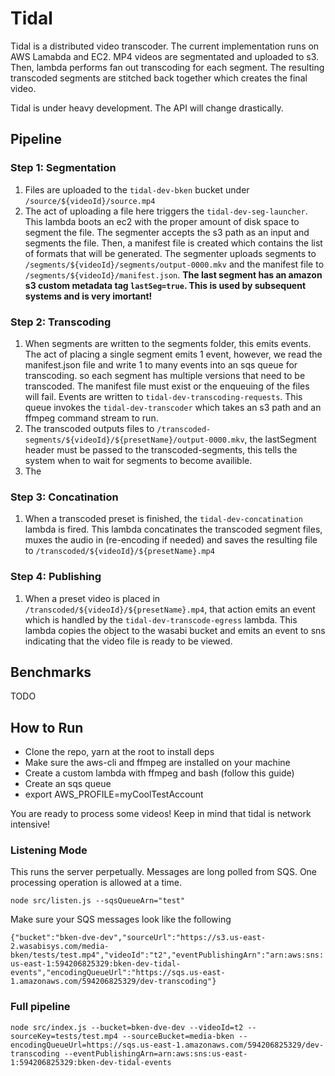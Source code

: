 # Tidal

Tidal is a distributed video transcoder. The current implementation runs on AWS Lamabda and EC2. MP4 videos are segmentated and uploaded to s3. Then, lambda performs fan out transcoding for each segment. The resulting transcoded segments are stitched back together which creates the final video.

Tidal is under heavy development. The API will change drastically.

## Pipeline

### Step 1: Segmentation

1. Files are uploaded to the `tidal-dev-bken` bucket under `/source/${videoId}/source.mp4`
2. The act of uploading a file here triggers the `tidal-dev-seg-launcher`. This lambda boots an ec2 with the proper amount of disk space to segment the file. The segmenter accepts the s3 path as an input and segments the file. Then, a manifest file is created which contains the list of formats that will be generated. The segmenter uploads segments to `/segments/${videoId}/segments/output-0000.mkv` and the manifest file to `/segments/${videoId}/manifest.json`. **The last segment has an amazon s3 custom metadata tag `lastSeg=true`. This is used by subsequent systems and is very imortant!**

### Step 2: Transcoding

1. When segments are written to the segments folder, this emits events. The act of placing a single segment emits 1 event, however, we read the manifest.json file and write 1 to many events into an sqs queue for transcoding. so each segment has multiple versions that need to be transcoded. The manifest file must exist or the enqueuing of the files will fail. Events are written to `tidal-dev-transcoding-requests`. This queue invokes the `tidal-dev-transcoder` which takes an s3 path and an ffmpeg command stream to run.
2. The transcoded outputs files to `/transcoded-segments/${videoId}/${presetName}/output-0000.mkv`, the lastSegment header must be passed to the transcoded-segments, this tells the system when to wait for segments to become availible. 
3. The 

### Step 3: Concatination

1. When a transcoded preset is finished, the `tidal-dev-concatination` lambda is fired. This lambda concatinates the transcoded segment files, muxes the audio in (re-encoding if needed) and saves the resulting file to `/transcoded/${videoId}/${presetName}.mp4`

### Step 4: Publishing

1. When a preset video is placed in `/transcoded/${videoId}/${presetName}.mp4`, that action emits an event which is handled by the `tidal-dev-transcode-egress` lambda. This lambda copies the object to the wasabi bucket and emits an event to sns indicating that the video file is ready to be viewed.

## Benchmarks

TODO

## How to Run

- Clone the repo, yarn at the root to install deps
- Make sure the aws-cli and ffmpeg are installed on your machine
- Create a custom lambda with ffmpeg and bash (follow this guide)
- Create an sqs queue
- export AWS_PROFILE=myCoolTestAccount

You are ready to process some videos! Keep in mind that tidal is network intensive!

### Listening Mode

This runs the server perpetually. Messages are long polled from SQS. One processing operation is allowed at a time.

`node src/listen.js --sqsQueueArn="test"`

Make sure your SQS messages look like the following

`{"bucket":"bken-dve-dev","sourceUrl":"https://s3.us-east-2.wasabisys.com/media-bken/tests/test.mp4","videoId":"t2","eventPublishingArn":"arn:aws:sns:us-east-1:594206825329:bken-dev-tidal-events","encodingQueueUrl":"https://sqs.us-east-1.amazonaws.com/594206825329/dev-transcoding"}`

### Full pipeline

`node src/index.js --bucket=bken-dve-dev --videoId=t2 --sourceKey=tests/test.mp4 --sourceBucket=media-bken --encodingQueueUrl=https://sqs.us-east-1.amazonaws.com/594206825329/dev-transcoding --eventPublishingArn=arn:aws:sns:us-east-1:594206825329:bken-dev-tidal-events`

